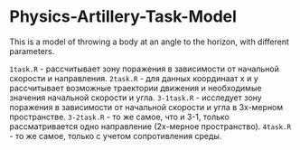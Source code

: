 # Physics-Artillery-Task-Model
This is a model of throwing a body at an angle to the horizon, with different parameters.

`1task.R` - рассчитывает зону поражения в зависимости от начальной скорости и направления.
`2task.R` - для данных координаат х и у рассчитывает возможные траектории движения и необходимые значения начальной скорости и угла.
`3-1task.R` - исследует зону поражения в зависимости от начальной скорости и угла в 3х-мерном пространстве.
`3-2task.R` - то же самое, что и 3-1, только рассматривается одно направление (2х-мерное пространство).
`4task.R` - то же самое, только с учетом сопротивления среды.
